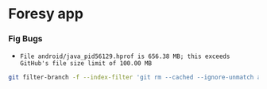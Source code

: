 # Foresy app

### Fig Bugs
* `File android/java_pid56129.hprof is 656.38 MB; this exceeds GitHub's file size limit of 100.00 MB`
```bash
git filter-branch -f --index-filter 'git rm --cached --ignore-unmatch android/java_pid56129.hprof' 
```